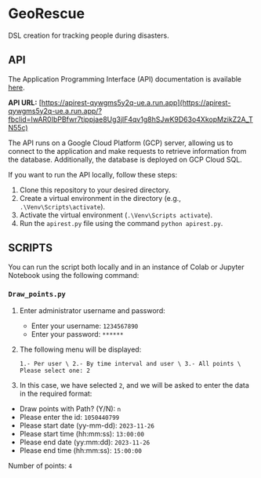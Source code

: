 # GeoRescue
DSL creation for tracking people during disasters.

## API
The Application Programming Interface (API) documentation is available [here](https://documenter.getpostman.com/view/27080186/2s9YkgEkzd).

**API URL:** [https://apirest-qywgms5y2q-ue.a.run.app](https://apirest-qywgms5y2q-ue.a.run.app/?fbclid=IwAR0IbPBfwr7tippjae8Ug3jlF4qv1g8hSJwK9D63o4XkopMzikZ2A_TN55c)

The API runs on a Google Cloud Platform (GCP) server, allowing us to connect to the application and make requests to retrieve information from the database. Additionally, the database is deployed on GCP Cloud SQL.

If you want to run the API locally, follow these steps:
1. Clone this repository to your desired directory.
2. Create a virtual environment in the directory (e.g., `.\Venv\Scripts\activate`).
3. Activate the virtual environment (`.\Venv\Scripts activate`).
4. Run the `apirest.py` file using the command `python apirest.py`.

## SCRIPTS

You can run the script both locally and in an instance of Colab or Jupyter Notebook using the following command:

### `Draw_points.py`

1. Enter administrator username and password:
   - Enter your username: `1234567890`
   - Enter your password: `******`
2. The following menu will be displayed:

   `1.- Per user \
   2.- By time interval and user \
   3.- All points \
   Please select one: 2`
3. In this case, we have selected `2`, and we will be asked to enter the data in the required format:
- Draw points with Path? (Y/N): `n`
- Please enter the id: `1050440799`
- Please start date (yy-mm-dd): `2023-11-26`
- Please start time (hh:mm:ss): `13:00:00`
- Please end date (yy:mm:dd): `2023-11-26`
- Please end time (hh:mm:ss): `15:00:00`

Number of points: `4`

